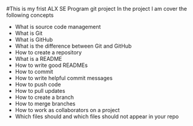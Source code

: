 #This is my frist ALX SE Program git project
In the project I am cover the following concepts 
 * What is source code management
 * What is Git
 * What is GitHub
 * What is the difference between Git and GitHub
 * How to create a repository
 * What is a README
 * How to write good READMEs
 * How to commit
 * How to write helpful commit messages
 * How to push code
 * How to pull updates
 * How to create a branch
 * How to merge branches
 * How to work as collaborators on a project
 * Which files should and which files should not appear in your repo
